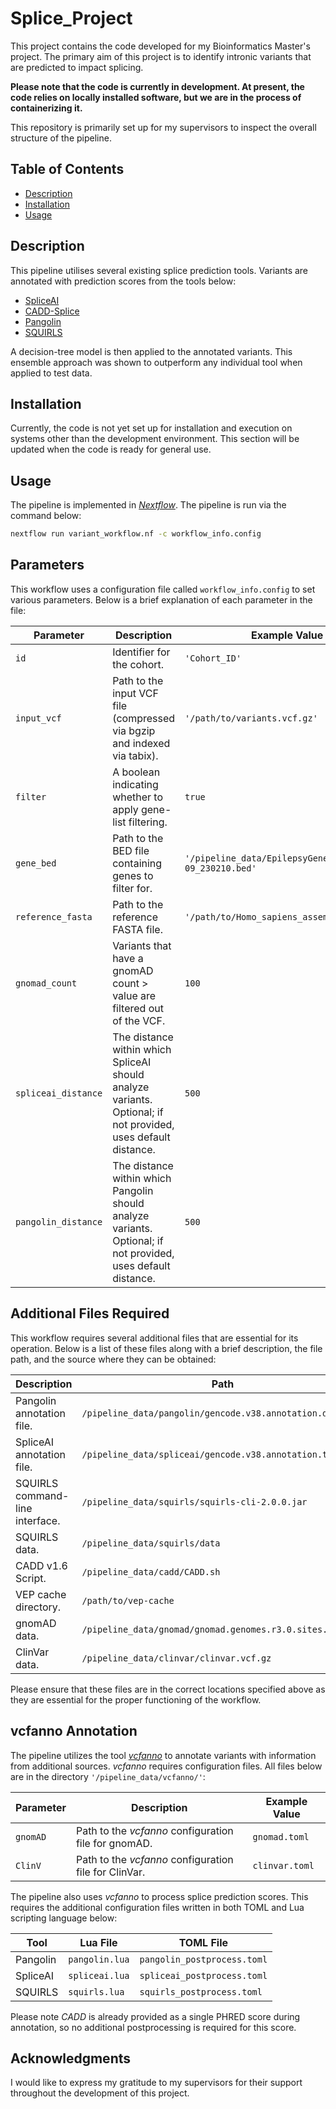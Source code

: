 # Splice_Project

This project contains the code developed for my Bioinformatics Master's project. The primary aim of this project is to identify intronic variants that are predicted to impact splicing. 

**Please note that the code is currently in development. At present, the code relies on locally installed software, but we are in the process of containerizing it.**

This repository is primarily set up for my supervisors to inspect the overall structure of the pipeline.

## Table of Contents

- [Description](#description)
- [Installation](#installation)
- [Usage](#usage)

## Description

This pipeline utilises several existing splice prediction tools. Variants are annotated with prediction scores from the tools below: 

- [SpliceAI](https://github.com/Illumina/SpliceAI)
- [CADD-Splice](https://github.com/kircherlab/CADD-scripts)
- [Pangolin](https://github.com/tkzeng/Pangolin)
- [SQUIRLS](https://github.com/TheJacksonLaboratory/Squirls)

A decision-tree model is then applied to the annotated variants. This ensemble approach was shown to outperform any individual tool when applied to test data.

## Installation

Currently, the code is not yet set up for installation and execution on systems other than the development environment. This section will be updated when the code is ready for general use.

## Usage

The pipeline is implemented in [*Nextflow*](https://github.com/nextflow-io/nextflow). The pipeline is run via the command below:

```sh
nextflow run variant_workflow.nf -c workflow_info.config
```

## Parameters

This workflow uses a configuration file called `workflow_info.config` to set various parameters. Below is a brief explanation of each parameter in the file:

| Parameter          | Description                                                                                                     | Example Value                                       |
|--------------------|-----------------------------------------------------------------------------------------------------------------|-----------------------------------------------------|
| `id`               | Identifier for the cohort.                                                                                      | `'Cohort_ID'`                                       |
| `input_vcf`        | Path to the input VCF file (compressed via bgzip and indexed via tabix).                                        | `'/path/to/variants.vcf.gz'`                        |
| `filter`           | A boolean indicating whether to apply gene-list filtering.                                                      | `true`                                              |
| `gene_bed`         | Path to the BED file containing genes to filter for.                                                            | `'/pipeline_data/EpilepsyGenes_v2022-09_230210.bed'`|
| `reference_fasta`  | Path to the reference FASTA file.                                                                               | `'/path/to/Homo_sapiens_assembly38.fasta'`          |
| `gnomad_count`     | Variants that have a gnomAD count > value are filtered out of the VCF.                                          | `100`                                               |
| `spliceai_distance`| The distance within which SpliceAI should analyze variants. Optional; if not provided, uses default distance.   | `500`                                               |
| `pangolin_distance`| The distance within which Pangolin should analyze variants. Optional; if not provided, uses default distance.   | `500`                                               |

## Additional Files Required

This workflow requires several additional files that are essential for its operation. Below is a list of these files along with a brief description, the file path, and the source where they can be obtained:

| Description                            | Path                                             | Source                                                      |
|----------------------------------------|--------------------------------------------------|-------------------------------------------------------------|
| Pangolin annotation file.              | `/pipeline_data/pangolin/gencode.v38.annotation.db` | [Pangolin data](https://www.dropbox.com/sh/6zo0aegoalvgd9f/AADWN_cGIWpvVN9BYJ37vGmZa?dl=0) |
| SpliceAI annotation file.              | `/pipeline_data/spliceai/gencode.v38.annotation.txt` | [SpliceAI-lookup data](https://spliceailookup-api.broadinstitute.org/annotations) |
| SQUIRLS command-line interface.        | `/pipeline_data/squirls/squirls-cli-2.0.0.jar`     | [Squirls GitHub](https://github.com/TheJacksonLaboratory/squirls) |
| SQUIRLS data.                          | `/pipeline_data/squirls/data`                      | [SQUIRLS data](https://squirls.readthedocs.io/en/master/setup.html#squirls-downloadable-resources) |
| CADD v1.6 Script.                      | `/pipeline_data/cadd/CADD.sh`                      | [CADD Script](https://github.com/kircherlab/CADD-scripts)   |
| VEP cache directory.                   | `/path/to/vep-cache`                              | [Ensembl website](https://www.ensembl.org/info/docs/tools/vep/script/vep_cache.html) |
| gnomAD data.                           | `/pipeline_data/gnomad/gnomad.genomes.r3.0.sites.vcf.bgz` | [gnomAD FTP](https://gnomad.broadinstitute.org/downloads/#v3) |
| ClinVar data.                          | `/pipeline_data/clinvar/clinvar.vcf.gz`            | [ClinVar FTP](https://ftp.ncbi.nlm.nih.gov/pub/clinvar/vcf_GRCh38/) |

Please ensure that these files are in the correct locations specified above as they are essential for the proper functioning of the workflow.

## vcfanno Annotation

The pipeline utilizes the tool [*vcfanno*](https://github.com/brentp/vcfanno) to annotate variants with information from additional sources. *vcfanno* requires configuration files. All files below are in the directory `'/pipeline_data/vcfanno/'`:

| Parameter      | Description                                         | Example Value                  |
|----------------|-----------------------------------------------------|--------------------------------|
| `gnomAD`  | Path to the *vcfanno* configuration file for gnomAD.| `gnomad.toml` |
| `ClinV` | Path to the *vcfanno* configuration file for ClinVar.| `clinvar.toml`|


The pipeline also uses *vcfanno* to process splice prediction scores. This requires the additional configuration files written in both TOML and Lua scripting language below:

| Tool      | Lua File             | TOML File                   |
|-----------|----------------------|-----------------------------|
| Pangolin  | `pangolin.lua`       | `pangolin_postprocess.toml` |
| SpliceAI  | `spliceai.lua`       | `spliceai_postprocess.toml` |
| SQUIRLS   | `squirls.lua`        | `squirls_postprocess.toml`  |

Please note *CADD* is already provided as a single PHRED score during annotation, so no additional postprocessing is required for this score. 

## Acknowledgments

I would like to express my gratitude to my supervisors for their support throughout the development of this project.
